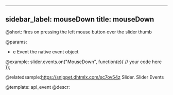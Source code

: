 
---
sidebar_label: mouseDown
title: mouseDown
---          

@short:
fires on pressing the left mouse button over the slider thumb

@params:
- e 		Event		the native event object


@example:
slider.events.on("MouseDown", function(e){
    // your code here
});


@relatedsample:https://snippet.dhtmlx.com/sc7ov54z	Slider. Slider Events

@template: api_event
@descr:



